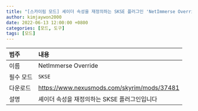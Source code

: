 ```yaml
---
title: "[스카이림 모드] 셰이더 속성을 재정의하는 SKSE 플러그인 'NetImmerse Override'"
author: kimjaywon2000
date: 2022-06-13 12:00:00 +0800
categories: [모드, 도구]
tags: [모드]
---
```


| 범주             | 내용            |
|:----------------|:---------------|
| 이름             | NetImmerse Override  |
| 필수 모드         | `SKSE`           |
| 다운로드          | <https://www.nexusmods.com/skyrim/mods/37481> |
| 설명             | 셰이더 속성을 재정의하는 SKSE 플러그인입니다  |
